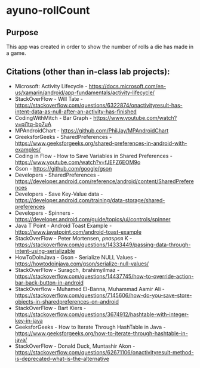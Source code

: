 # ayuno-rollCount

## Purpose

This app was created in order to show the number of rolls a die has made in a game. 

## Citations (other than in-class lab projects): 

- Microsoft: Activity Lifecycle - https://docs.microsoft.com/en-us/xamarin/android/app-fundamentals/activity-lifecycle/
- StackOverFlow - Will Tate - https://stackoverflow.com/questions/6322874/onactivityresult-has-intent-data-as-null-after-an-activity-has-finished
- CodingWithMitch - Bar Graph - https://www.youtube.com/watch?v=pi1tq-bp7uA
- MPAndroidChart - https://github.com/PhilJay/MPAndroidChart
- GreeksforGeeks - SharedPreferences - https://www.geeksforgeeks.org/shared-preferences-in-android-with-examples/
- Coding in Flow - How to Save Variables in Shared Preferences - https://www.youtube.com/watch?v=fJEFZ6EOM9o
- Gson - https://github.com/google/gson
- Developers - SharedPreferences - https://developer.android.com/reference/android/content/SharedPreferences
- Developers - Save Key-Value data - https://developer.android.com/training/data-storage/shared-preferences
- Developers - Spinners - https://developer.android.com/guide/topics/ui/controls/spinner
- Java T Point - Android Toast Example - https://www.javatpoint.com/android-toast-example
- StackOverFlow - Peter Mortensen, ρяσѕρєя K - https://stackoverflow.com/questions/14333449/passing-data-through-intent-using-serializable
- HowToDoInJava - Gson - Serialize NULL Values - https://howtodoinjava.com/gson/serialize-null-values/
- StackOverFlow - Suragch, ibrahimyilmaz - https://stackoverflow.com/questions/14437745/how-to-override-action-bar-back-button-in-android
- StackOverflow - Muhamed El-Banna, Muhammad Aamir Ali - https://stackoverflow.com/questions/7145606/how-do-you-save-store-objects-in-sharedpreferences-on-android
- StackOverFlow - Bart Kiers - https://stackoverflow.com/questions/3674912/hashtable-with-integer-key-in-java
- GeeksforGeeks - How to Iterate Through HashTable in Java - https://www.geeksforgeeks.org/how-to-iterate-through-hashtable-in-java/
- StackOverFlow - Donald Duck, Muntashir Akon - https://stackoverflow.com/questions/62671106/onactivityresult-method-is-deprecated-what-is-the-alternative






